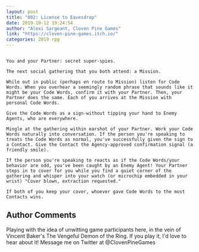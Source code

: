 ```yaml
---
layout: post
title: "002: License to Eavesdrop"
date: 2019-10-12 19:24:54
author: "Alexi Sargeant, Cloven Pine Games"
link: "https://cloven-pine-games.itch.io/"
categories: 2019 rpg
---
```


 
```
  
You and your Partner: secret super-spies.

The next social gathering that you both attend: a Mission.

While out in public (perhaps en route to Mission) listen for Code Words. When you overhear a seemingly random phrase that sounds like it might be your Code Words, confirm it with your Partner. Then, your Partner does the same. Each of you arrives at the Mission with personal Code Words.

Give the Code Words as a sign-without tipping your hand to Enemy Agents, who are everywhere.

Mingle at the gathering within earshot of your Partner. Work your Code Words naturally into conversation. If the person you're speaking to treats the Code Words as normal, you've successfully given the sign to a Contact. Give the Contact the Agency-approved confirmation signal (a friendly smile).

If the person you're speaking to reacts as if the Code Words/your behavior are odd, you've been caught by an Enemy Agent! Your Partner steps in to cover for you while you find a quiet corner of the gathering and whisper into your watch (or microchip embedded in your wrist) "Cover blown, extraction requested."

If both of you keep your cover, whoever gave Code Words to the most Contacts wins.
```
## Author Comments
Playing with the idea of unwitting game participants here, in the vein of Vincent Baker's The Vengeful Demon of the Ring. If you play it, I'd love to hear about it! Message me on Twitter at @ClovenPineGames

